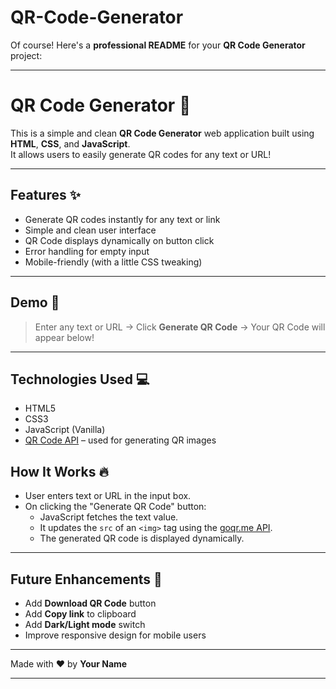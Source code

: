 # QR-Code-Generator

Of course! Here's a **professional README** for your **QR Code Generator** project:

---

# QR Code Generator 🧩

This is a simple and clean **QR Code Generator** web application built using **HTML**, **CSS**, and **JavaScript**.  
It allows users to easily generate QR codes for any text or URL!

---

## Features ✨

- Generate QR codes instantly for any text or link
- Simple and clean user interface
- QR Code displays dynamically on button click
- Error handling for empty input
- Mobile-friendly (with a little CSS tweaking)

---

## Demo 📸

> Enter any text or URL → Click **Generate QR Code** → Your QR Code will appear below!

---

## Technologies Used 💻

- HTML5
- CSS3
- JavaScript (Vanilla)
- [QR Code API](https://goqr.me/api/) – used for generating QR images




## How It Works 🔥

- User enters text or URL in the input box.
- On clicking the "Generate QR Code" button:
  - JavaScript fetches the text value.
  - It updates the `src` of an `<img>` tag using the [goqr.me API](https://goqr.me/api/).
  - The generated QR code is displayed dynamically.

---

## Future Enhancements 🚀

- Add **Download QR Code** button
- Add **Copy link** to clipboard
- Add **Dark/Light mode** switch
- Improve responsive design for mobile users

---



Made with ❤️ by **Your Name**

---

